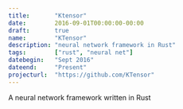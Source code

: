 ```yaml
---
title:       "Ktensor"
date:        2016-09-01T00:00:00-00:00
draft:       true
name:        "KTensor"
description: "neural network framework in Rust"
tags:        ["rust", "neural net"]
datebegin:   "Sept 2016"
dateend:     "Present"
projecturl:  "https://github.com/KTensor"
---
```


A neural network framework written in Rust
